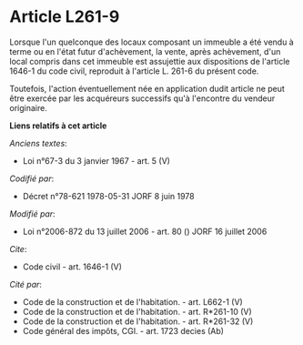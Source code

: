 # Article L261-9

Lorsque l'un quelconque des locaux composant un immeuble a été vendu à terme ou en l'état futur d'achèvement, la vente, après
achèvement, d'un local compris dans cet immeuble est assujettie aux dispositions de l'article 1646-1 du code civil, reproduit
à l'article L. 261-6 du présent code.

Toutefois, l'action éventuellement née en application dudit article ne peut être exercée par les acquéreurs successifs qu'à
l'encontre du vendeur originaire.

**Liens relatifs à cet article**

_Anciens textes_:

  - Loi n°67-3 du 3 janvier 1967 - art. 5 (V)

_Codifié par_:

  - Décret n°78-621 1978-05-31 JORF 8 juin 1978

_Modifié par_:

  - Loi n°2006-872 du 13 juillet 2006 - art. 80 () JORF 16 juillet 2006

_Cite_:

  - Code civil - art. 1646-1 (V)

_Cité par_:

  - Code de la construction et de l'habitation. - art. L662-1 (V)
  - Code de la construction et de l'habitation. - art. R*261-10 (V)
  - Code de la construction et de l'habitation. - art. R*261-32 (V)
  - Code général des impôts, CGI. - art. 1723 decies (Ab)
